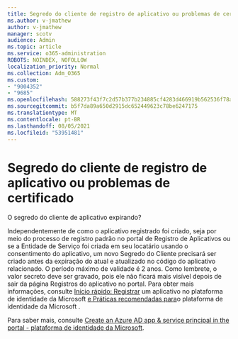 ```yaml
---
title: Segredo do cliente de registro de aplicativo ou problemas de certificado
ms.author: v-jmathew
author: v-jmathew
manager: scotv
audience: Admin
ms.topic: article
ms.service: o365-administration
ROBOTS: NOINDEX, NOFOLLOW
localization_priority: Normal
ms.collection: Adm_O365
ms.custom:
- "9004352"
- "9685"
ms.openlocfilehash: 588273f43f7c2d57b377b234885cf4283d466919b562536f78a64356422f9f9f
ms.sourcegitcommit: b5f7da89a650d2915dc652449623c78be6247175
ms.translationtype: MT
ms.contentlocale: pt-BR
ms.lasthandoff: 08/05/2021
ms.locfileid: "53951481"
---
```

# <a name="app-registration-client-secret-or-certificate-issues"></a>Segredo do cliente de registro de aplicativo ou problemas de certificado

O segredo do cliente de aplicativo expirando?

Independentemente de como o aplicativo registrado foi criado, seja por meio do processo de registro padrão no portal de Registro de Aplicativos ou se a Entidade de Serviço foi criada em seu locatário usando o consentimento do aplicativo, um novo Segredo do Cliente precisará ser criado antes da expiração do atual e atualizado no código do aplicativo relacionado. O período máximo de validade é 2 anos. Como lembrete, o valor secreto deve ser gravado, pois ele não ficará mais visível depois de sair da página Registros do aplicativo no portal. Para obter mais informações, consulte [Início rápido: Registrar](https://docs.microsoft.com/azure/active-directory/develop/quickstart-register-app) um aplicativo no plataforma de identidade da Microsoft [e Práticas recomendadas para](https://docs.microsoft.com/azure/active-directory/develop/identity-platform-integration-checklist#security)o plataforma de identidade da Microsoft .

Para saber mais, consulte [Create an Azure AD app & service principal in the portal - plataforma de identidade da Microsoft](https://docs.microsoft.com/azure/active-directory/develop/howto-create-service-principal-portal).
